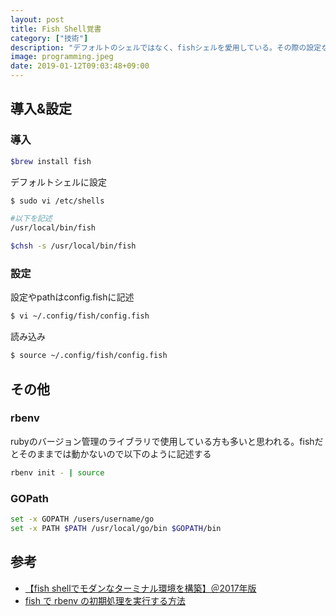 ```yaml
---
layout: post
title: Fish Shell覚書
category: ["技術"]
description: "デフォルトのシェルではなく、fishシェルを愛用している。その際の設定などをメモ。"
image: programming.jpeg
date: 2019-01-12T09:03:48+09:00
---
```

## 導入&設定
### 導入
``` bash
$brew install fish
```

デフォルトシェルに設定
``` bash
$ sudo vi /etc/shells

#以下を記述
/usr/local/bin/fish
```
``` bash
$chsh -s /usr/local/bin/fish
```
### 設定
設定やpathはconfig.fishに記述
``` bash
$ vi ~/.config/fish/config.fish
```
読み込み
``` bash
$ source ~/.config/fish/config.fish
```

## その他
### rbenv
rubyのバージョン管理のライブラリで使用している方も多いと思われる。fishだとそのままでは動かないので以下のように記述する
``` bash
rbenv init - | source
```
### GOPath
``` bash
set -x GOPATH /users/username/go
set -x PATH $PATH /usr/local/go/bin $GOPATH/bin
```

## 参考
- [【fish shellでモダンなターミナル環境を構築】＠2017年版](https://qiita.com/k-waragai/items/396acd783ed03511d57c)
- [fish で rbenv の初期処理を実行する方法](https://qiita.com/raccy/items/61bd4780b2bd6de49deb)

